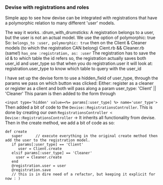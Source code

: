 ### Devise with registrations and roles

Simple app to see how devise can be integrated with registrations that have a polymorphic relation to many different 'user' models.

The way it works. :drum_with_drumsticks:
A registration belongs to a user, but the user is not an actual model.
We use the option of polymorphic: true So:
`belongs_to :user, polymorphic: true`
then on the Client & Cleaner models (to which the registration CAN belong)
Cient.rb && Cleaner.rb (same!)
  `has_one :registration, as: :user`
The registration has to save the id & to which table the id refers so, the registration actually saves both user_id and user_type so that when you do registration.user it will look at: registration.user_type to know which table to query with the user_id

I have set up the devise form to use a hidden_field of user_type, through the params we pass on which button was clicked:
Either: register as a cleaner or register as a client and both will pass along a param user_type: 'Client' || 'Cleaner'
This param is then added to the form through

`<input type='hidden' value=<%= params[:user_type] %> name='user_type'>`
Then added a bit of code to the `Devise::RegistrationsController`. This is done by creating our own `RegistrationsController < Devise::RegistrationsController` -> It inherits all functionality from devise. Then in the create method, we add a bit of code as so:
```
def create
   super      // execute everything in the original create method then add the user to the registration model.
   if params[:user_type] == 'Client' 
      user = Client.create 
   elsif params[:user_type] == 'Cleaner'
     user = Cleaner.create 
   end   
   @registration.user = user 
   @registration.save 
   // this is in dire need of a refactor, but keeping it explicit for now : ) 
```
